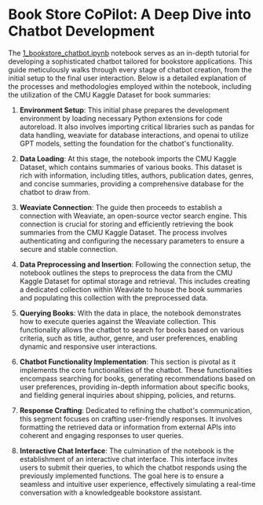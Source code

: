 # Book Store CoPilot: A Deep Dive into Chatbot Development

The [1_bookstore_chatbot.ipynb](1_bookstore_chatbot.ipynb) notebook serves as an in-depth tutorial for developing a sophisticated chatbot tailored for bookstore applications. This guide meticulously walks through every stage of chatbot creation, from the initial setup to the final user interaction. Below is a detailed explanation of the processes and methodologies employed within the notebook, including the utilization of the CMU Kaggle Dataset for book summaries:

1. **Environment Setup**: This initial phase prepares the development environment by loading necessary Python extensions for code autoreload. It also involves importing critical libraries such as pandas for data handling, weaviate for database interactions, and openai to utilize GPT models, setting the foundation for the chatbot's functionality.

2. **Data Loading**: At this stage, the notebook imports the CMU Kaggle Dataset, which contains summaries of various books. This dataset is rich with information, including titles, authors, publication dates, genres, and concise summaries, providing a comprehensive database for the chatbot to draw from.

3. **Weaviate Connection**: The guide then proceeds to establish a connection with Weaviate, an open-source vector search engine. This connection is crucial for storing and efficiently retrieving the book summaries from the CMU Kaggle Dataset. The process involves authenticating and configuring the necessary parameters to ensure a secure and stable connection.

4. **Data Preprocessing and Insertion**: Following the connection setup, the notebook outlines the steps to preprocess the data from the CMU Kaggle Dataset for optimal storage and retrieval. This includes creating a dedicated collection within Weaviate to house the book summaries and populating this collection with the preprocessed data.

5. **Querying Books**: With the data in place, the notebook demonstrates how to execute queries against the Weaviate collection. This functionality allows the chatbot to search for books based on various criteria, such as title, author, genre, and user preferences, enabling dynamic and responsive user interactions.

6. **Chatbot Functionality Implementation**: This section is pivotal as it implements the core functionalities of the chatbot. These functionalities encompass searching for books, generating recommendations based on user preferences, providing in-depth information about specific books, and fielding general inquiries about shipping, policies, and returns.

7. **Response Crafting**: Dedicated to refining the chatbot's communication, this segment focuses on crafting user-friendly responses. It involves formatting the retrieved data or information from external APIs into coherent and engaging responses to user queries.

8. **Interactive Chat Interface**: The culmination of the notebook is the establishment of an interactive chat interface. This interface invites users to submit their queries, to which the chatbot responds using the previously implemented functions. The goal here is to ensure a seamless and intuitive user experience, effectively simulating a real-time conversation with a knowledgeable bookstore assistant.
